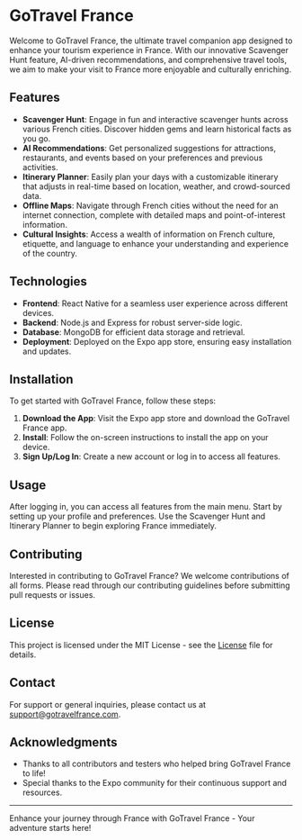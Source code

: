 # GoTravel France

Welcome to GoTravel France, the ultimate travel companion app designed to enhance your tourism experience in France. With our innovative Scavenger Hunt feature, AI-driven recommendations, and comprehensive travel tools, we aim to make your visit to France more enjoyable and culturally enriching.

## Features

- **Scavenger Hunt**: Engage in fun and interactive scavenger hunts across various French cities. Discover hidden gems and learn historical facts as you go.
- **AI Recommendations**: Get personalized suggestions for attractions, restaurants, and events based on your preferences and previous activities.
- **Itinerary Planner**: Easily plan your days with a customizable itinerary that adjusts in real-time based on location, weather, and crowd-sourced data.
- **Offline Maps**: Navigate through French cities without the need for an internet connection, complete with detailed maps and point-of-interest information.
- **Cultural Insights**: Access a wealth of information on French culture, etiquette, and language to enhance your understanding and experience of the country.

## Technologies

- **Frontend**: React Native for a seamless user experience across different devices.
- **Backend**: Node.js and Express for robust server-side logic.
- **Database**: MongoDB for efficient data storage and retrieval.
- **Deployment**: Deployed on the Expo app store, ensuring easy installation and updates.

## Installation

To get started with GoTravel France, follow these steps:

1. **Download the App**: Visit the Expo app store and download the GoTravel France app.
2. **Install**: Follow the on-screen instructions to install the app on your device.
3. **Sign Up/Log In**: Create a new account or log in to access all features.

## Usage

After logging in, you can access all features from the main menu. Start by setting up your profile and preferences. Use the Scavenger Hunt and Itinerary Planner to begin exploring France immediately.

## Contributing

Interested in contributing to GoTravel France? We welcome contributions of all forms. Please read through our contributing guidelines before submitting pull requests or issues.

## License

This project is licensed under the MIT License - see the [License](LICENSE.md) file for details.

## Contact

For support or general inquiries, please contact us at support@gotravelfrance.com.

## Acknowledgments

- Thanks to all contributors and testers who helped bring GoTravel France to life!
- Special thanks to the Expo community for their continuous support and resources.

---

Enhance your journey through France with GoTravel France - Your adventure starts here!
